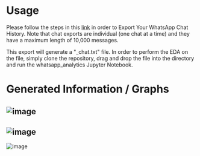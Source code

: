 # Usage
Please follow the steps in this [link](https://faq.whatsapp.com/196737011380816/?locale=en_US) in order to Export Your WhatsApp Chat History. Note that chat exports are individual (one chat at a time) and they have a maximum length of 10,000 messages.

This export will generate a "_chat.txt" file. In order to perform the EDA on the file, simply clone the repository,  drag and drop the file into the directory and run the whatsapp_analytics Jupyter Notebook.

# Generated Information / Graphs
![image](https://user-images.githubusercontent.com/101474762/193976098-6a99de2e-5e75-49a8-a436-eead19921687.png)
---

![image](https://user-images.githubusercontent.com/101474762/193976114-bb1cfc22-cf01-42ed-ada6-6029843a99c6.png)
---

![image](https://user-images.githubusercontent.com/101474762/193976129-98e9feca-5223-483c-bc5e-efb49f964f26.png)
